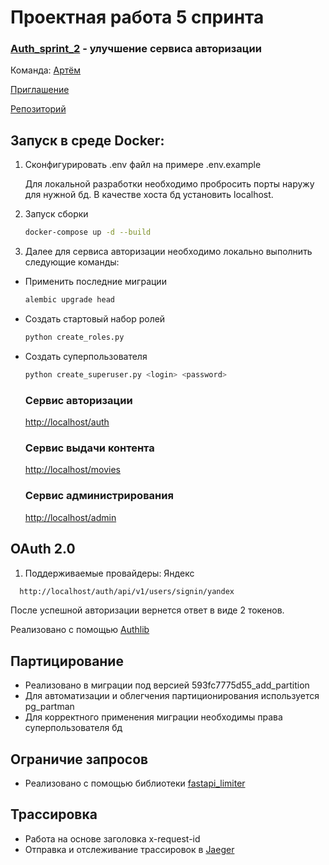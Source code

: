 # Проектная работа 5 спринта

### [Auth_sprint_2](https://github.com/Benrise/Auth_sprint_2) - улучшение сервиса авторизации

Команда: [Артём](https://github.com/Benrise)

[Приглашение](https://github.com/Benrise/Auth_sprint_2/invitations)

[Репозиторий](https://github.com/Benrise/Auth_sprint_2)

## Запуск в среде Docker:

1. Сконфигурировать .env файл на примере .env.example

    Для локальной разработки необходимо пробросить порты наружу для нужной бд. В качестве хоста бд установить localhost.

2. Запуск сборки
    ```bash
   docker-compose up -d --build
   ```

3. Далее для сервиса авторизации необходимо локально выполнить следующие команды:

-  Применить последние миграции
    ```bash
    alembic upgrade head
    ```
- Создать стартовый набор ролей
    ```bash
    python create_roles.py
    ```

- Создать суперпользователя
    ```bash
    python create_superuser.py <login> <password>
    ```

    ### Сервис авторизации
    [http://localhost/auth](http://localhost/auth)
    ### Сервис выдачи контента
    [http://localhost/movies](http://localhost/movies)
    ### Сервис администрирования
    [http://localhost/admin](http://localhost/admin)


## OAuth 2.0

1. Поддерживаемые провайдеры: Яндекс

```bash
  http://localhost/auth/api/v1/users/signin/yandex
```

После успешной авторизации вернется ответ в виде 2 токенов.

Реализовано с помощью [Authlib](https://authlib.org/pypi)

## Партицирование
- Реализовано в миграции под версией 593fc7775d55_add_partition
- Для автоматизации и облегчения партиционирования используется pg_partman
- Для корректного применения миграции необходимы права суперпользователя бд

## Ограничие запросов
- Реализовано с помощью библиотеки [fastapi_limiter](https://pypi.org/project/fastapi-limiter/)

## Трассировка
- Работа на основе заголовка x-request-id
- Отправка и отслеживание трассировок в [Jaeger](https://www.jaegertracing.io/)
